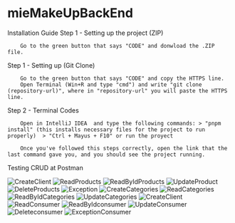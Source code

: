 ﻿# mieMakeUpBackEnd
Installation Guide
Step 1 - Setting up the project (ZIP)

        Go to the green button that says "CODE" and donwload the .ZIP file.

Step 1 - Setting up (Git Clone)

        Go to the green button that says "CODE" and copy the HTTPS line.
        Open Terminal (Win+R and type "cmd") and write "git clone (repository-url)", where in "repository-url" you will paste the HTTPS line.

Step 2 - Terminal Codes

        Open in IntelliJ IDEA  and type the following commands: > "pnpm install" (this installs necessary files for the project to run properly)  > "Ctrl + Mayus + F10" or run the proyect

        Once you've followed this steps correctly, open the link that the last command gave you, and you should see the project running.

Testing CRUD at Postman
 
![CreateClient](https://github.com/user-attachments/assets/7925fef8-2fd3-44ed-8359-69d8c834bd11)
![ReadProducts](https://github.com/user-attachments/assets/cd1e47d4-0d74-43fb-93b9-6a603cb4c38b)
![ReadByIdProducts](https://github.com/user-attachments/assets/9a8807e6-edcf-4745-8b19-7b572d767c7c)
![UpdateProduct](https://github.com/user-attachments/assets/64c3f7c2-ce36-4401-9159-2caeaa54b36c)
![DeleteProducts](https://github.com/user-attachments/assets/be48c313-d32d-480b-90f5-b4dd3d334b2e)
![Exception](https://github.com/user-attachments/assets/169b937f-d18f-4bd2-b9bd-5efa52e5638c)
![CreateCategories](https://github.com/user-attachments/assets/511bc881-b990-4fb5-bf53-bd7cada554e2)
![ReadCategories](https://github.com/user-attachments/assets/811d612e-08d4-464b-8680-301bdd3e56bf)
![ReadByIdCategories](https://github.com/user-attachments/assets/ee823e71-e115-4f0d-bb57-7f8b10cb4aee)
![UpdateCategories](https://github.com/user-attachments/assets/585b19f4-143d-48f3-a504-1b5b02b1f070)
![CreateClient](https://github.com/user-attachments/assets/c2deff8e-398d-45d8-8f3e-71e28d84b031)
![ReadConsumer](https://github.com/user-attachments/assets/4fef16f2-c7fa-4f57-ad01-4a89fd4fc7d5)
![ReadByIdconsumer](https://github.com/user-attachments/assets/dd1d520a-5ea5-43f3-a15b-fde84bec954b)
![UpdateConsumer](https://github.com/user-attachments/assets/a44d3962-4f14-47f2-bc86-cd0a80df6ada)
![Deleteconsumer](https://github.com/user-attachments/assets/2aa99946-2cfe-4e6a-a69f-abaeabc575f7)
![ExceptionConsumer](https://github.com/user-attachments/assets/4433cbbb-c37a-4a7f-8b49-170b5818b23f)
